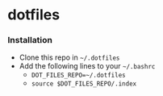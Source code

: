 # dotfiles

### Installation

- Clone this repo in `~/.dotfiles`
- Add the following lines to your `~/.bashrc`
  - `DOT_FILES_REPO=~/.dotfiles`
  - `source $DOT_FILES_REPO/.index`

